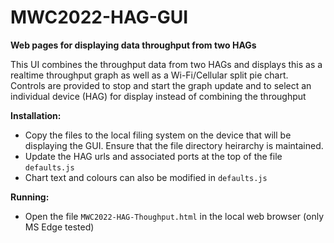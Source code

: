 # MWC2022-HAG-GUI
**Web pages for displaying data throughput from two HAGs**

This UI combines the throughput data from two HAGs and displays this as a realtime throughput graph as well as a Wi-Fi/Cellular split pie chart. Controls are provided to stop and start the graph update and to select an individual device (HAG) for display instead of combining the throughput

**Installation:**
- Copy the files to the local filing system on the device that will be displaying the GUI. Ensure that the file directory heirarchy is maintained.
- Update the HAG urls and associated ports at the top of the file `defaults.js`
- Chart text and colours can also be modified in `defaults.js`

**Running:**
- Open the file `MWC2022-HAG-Thoughput.html` in the local web browser (only MS Edge tested)
